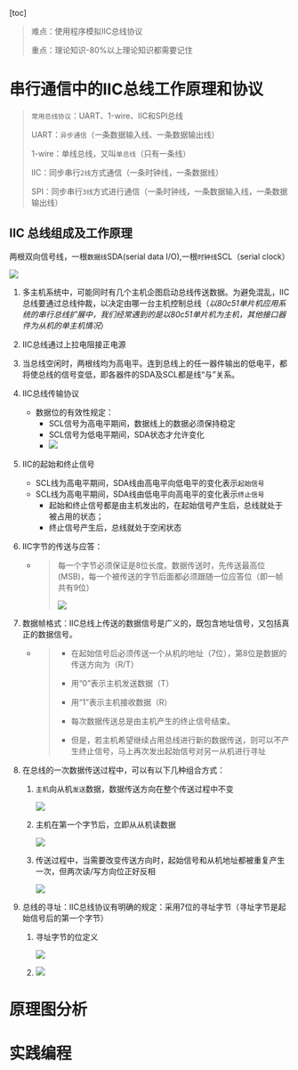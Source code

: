 [toc]

> 难点：使用程序模拟IIC总线协议
>
> 重点：理论知识-80%以上理论知识都需要记住

# 串行通信中的IIC总线工作原理和协议

> `常用总线协议`：UART、1-wire、IIC和SPI总线
>
> UART：`异步通信`（一条数据输入线、一条数据输出线）
>
> 1-wire：单线总线，又叫`单总线`（只有一条线）
>
> IIC：同步串行`2线`方式通信（一条时钟线，一条数据线）
>
> SPI：同步串行`3线`方式进行通信（一条时钟线，一条数据输入线，一条数据输出线）

## IIC 总线组成及工作原理

两根双向信号线，一根`数据线`SDA(serial data I/O),一根`时钟线`SCL（serial clock）

![](https://gitee.com/constsheng/imgcurl/raw/master/img/20210519194039.png)





1. 多主机系统中，可能同时有几个主机企图启动总线传送数据。为避免混乱，IIC总线要通过总线仲裁，以决定由哪一台主机控制总线（*以80c51单片机应用系统的串行总线扩展中，我们经常遇到的是以80c51单片机为主机，其他接口器件为从机的单主机情况*）

2.  IIC总线通过上拉电阻接正电源

3. 当总线空闲时，两根线均为高电平。连到总线上的任一器件输出的低电平，都将使总线的信号变低，即各器件的SDA及SCL都是线“与”关系。

4. IIC总线传输协议

   - 数据位的有效性规定：
     - SCL信号为高电平期间，数据线上的数据必须保持稳定
     - SCL信号为低电平期间，SDA状态才允许变化
     - ![](https://gitee.com/constsheng/imgcurl/raw/master/img/20210520155329.png)

5. IIC的起始和终止信号

   - SCL线为高电平期间，SDA线由高电平向低电平的变化表示`起始信号`
   - SCL线为高电平期间，SDA线由低电平向高电平的变化表示`终止信号`
     - 起始和终止信号都是由主机发出的，在起始信号产生后，总线就处于被占用的状态；
     - 终止信号产生后，总线就处于空闲状态

6. IIC字节的传送与应答：

   - > 每一个字节必须保证是8位长度。数据传送时，先传送最高位(MSB)，每一个被传送的字节后面都必须跟随一位应答位（即一帧共有9位）
     >
     > ![](https://gitee.com/constsheng/imgcurl/raw/master/img/20210520160221.png)

7. 数据帧格式：IIC总线上传送的数据信号是广义的，既包含地址信号，又包括真正的数据信号。

   - > - 在起始信号后必须传送一个从机的地址（7位），第8位是数据的传送方向为（R/T）
     >
     > - 用“0”表示主机发送数据（T）
     >
     > - 用“1”表示主机接收数据（R）
     > - 每次数据传送总是由主机产生的终止信号结束。
     > - 但是，若主机希望继续占用总线进行新的数据传送，则可以不产生终止信号，马上再次发出起始信号对另一从机进行寻址

8. 在总线的一次数据传送过程中，可以有以下几种组合方式：

   1. `主机`向从机`发送`数据，数据传送方向在整个传送过程中不变

      ![](https://gitee.com/constsheng/imgcurl/raw/master/img/20210520161915.png)

   2. 主机在第一个字节后，立即从从机读数据

      ![](https://gitee.com/constsheng/imgcurl/raw/master/img/20210520162107.png)

   3. 传送过程中，当需要改变传送方向时，起始信号和从机地址都被重复产生一次，但两次读/写方向位正好反相

      ![](https://gitee.com/constsheng/imgcurl/raw/master/img/20210520162612.png)

9. 总线的寻址：IIC总线协议有明确的规定：采用7位的寻址字节（寻址字节是起始信号后的第一个字节）

   1. 寻址字节的位定义

      ![](https://gitee.com/constsheng/imgcurl/raw/master/img/20210520162757.png)

   2. ![](https://gitee.com/constsheng/imgcurl/raw/master/img/20210520162935.png)

      

# 原理图分析



# 实践编程

